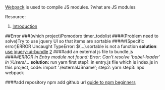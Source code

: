 [Webpack](https://webpack.js.org/guides/getting-started/#using-a-configuration) is used to compile JS modules.
?what are JS modules 

Resource:
1.  [Introduction](https://survivejs.com/webpack/introduction/)

##Error
###(which project)Pomodoro timer_todolist
####(Problem need to solve)Try to use jquery UI so that items are sortable
#####(Specific error)ERROR Uncaught TypeError: $(...).sortable is not a function
**solution**: [use jquery-ui-bundle](https://stackoverflow.com/questions/44932576/jquery-ui-sortable-is-not-a-function-with-webpack) [2](https://knpuniversity.com/screencast/javascript-webpack/watch-require-jquery)
####add an external js file to bundle.js
#####*ERROR in Entry module not found: Error: Can’t resolve ‘babel-loader’ in ’/Users/…*
**solution:** run yarn first 
step1: in entry.js file which is index.js in this project, code: import './externalJSname';
step2: yarn
step3: npx webpack

####add repository
npm add github url
[guide to npm beginners](https://www.sitepoint.com/beginners-guide-node-package-manager/)